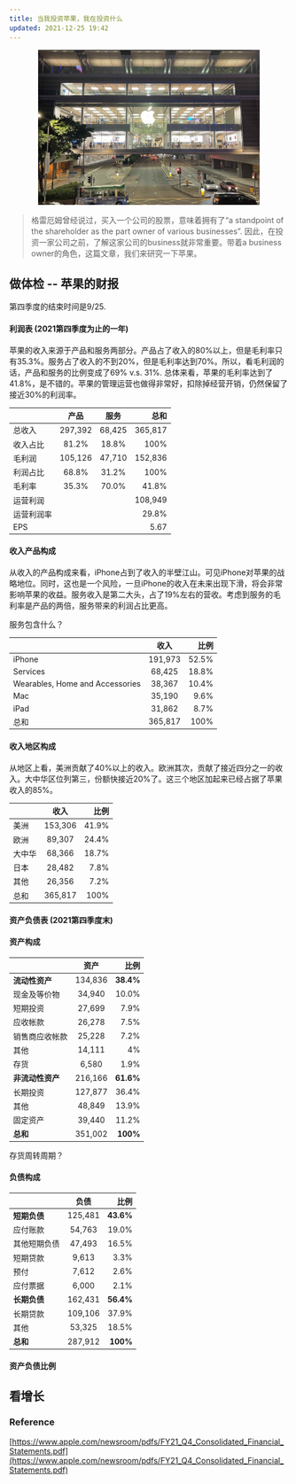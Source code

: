 ```yaml
---
title: 当我投资苹果，我在投资什么
updated: 2021-12-25 19:42
---
```


<p align="center">
<img src="/images/apple_store.jpg" alt="cross_road" width="400"/>
</p>

> 格雷厄姆曾经说过，买入一个公司的股票，意味着拥有了“a standpoint of the shareholder as the part owner of various businesses”. 因此，在投资一家公司之前，了解这家公司的business就非常重要。带着a business owner的角色，这篇文章，我们来研究一下苹果。

## 做体检 -- 苹果的财报

第四季度的结束时间是9/25.

#### 利润表 (2021第四季度为止的一年)

苹果的收入来源于产品和服务两部分。产品占了收入的80%以上，但是毛利率只有35.3%。服务占了收入的不到20%，但是毛利率达到70%。所以，看毛利润的话，产品和服务的比例变成了69% v.s. 31%. 总体来看，苹果的毛利率达到了41.8%，是不错的。苹果的管理运营也做得非常好，扣除掉经营开销，仍然保留了接近30%的利润率。

|         |     产品       | 服务  | 总和 |
|:------ |:-------------:| :-----:|-----:|
| 总收入  | 297,392 | 68,425 | 365,817 |
| 收入占比  | 81.2% | 18.8% | 100% |
| 毛利润 | 105,126 | 47,710 | 152,836 |
| 利润占比  | 68.8% | 31.2% | 100% |
| 毛利率  | 35.3% | 70.0% | 41.8% |
| 运营利润  | |  | 108,949 |
| 运营利润率  | |  | 29.8% |
|EPS | | | 5.67|

#### 收入产品构成

从收入的产品构成来看，iPhone占到了收入的半壁江山。可见iPhone对苹果的战略地位。同时，这也是一个风险，一旦iPhone的收入在未来出现下滑，将会非常影响苹果的收益。服务收入是第二大头，占了19%左右的营收。考虑到服务的毛利率是产品的两倍，服务带来的利润占比更高。

服务包含什么？

|                                 |  收入 | 比例 |
|:------ |:-------------:| -----:|
| iPhone                          |  191,973    | 52.5%   |
| Services                        |  68,425    |  18.8%  |
| Wearables, Home and Accessories |  38,367    |  10.4%  |
| Mac                             |  35,190    |  9.6%  |
|  iPad                           |  31,862    |  8.7%  |
|  总和                            |  365,817    | 100%   |

#### 收入地区构成

从地区上看，美洲贡献了40%以上的收入。欧洲其次，贡献了接近四分之一的收入。大中华区位列第三，份额快接近20%了。这三个地区加起来已经占据了苹果收入的85%。

|             |  收入 | 比例 |
|:------ |:-------------:| -----:|
|  美洲   |      153,306        |  41.9%     |
|  欧洲   |      89,307         |   24.4%    |
|  大中华   |    68,366          |  18.7%     |
|  日本   |      28,482         |  7.8%     |
|  其他   |      26,356         |  7.2%     |
|  总和   |      365,817         |  100%     |

#### 资产负债表 (2021第四季度末)

#### 资产构成

|       | 资产  | 比例 |
|:------ |:-------------:| -----:|
| **流动性资产** |  134,836    |    **38.4%**     |
|  现金及等价物   |  34,940    |    10.0%     |
|  短期投资   |   27,699   |   7.9%      |
|  应收帐款   |   26,278   |   7.5%      |
|  销售商应收帐款   |  25,228    |    7.2%     |
|  其他   |  14,111    |   4%      |
|  存货   |   6,580   |    1.9%     |
| **非流动性资产** |  216,166    |   **61.6%**      |
|  长期投资   |  127,877    |    36.4%     |
|  其他   |   48,849   |    13.9%     |
|  固定资产   |  39,440    |    11.2%     |
|  **总和**  |   351,002   |   **100%**      |

存货周转周期？

#### 负债构成

|       | 负债  | 比例 |
|:------ |:-------------:| -----:|
| **短期负债** |  125,481    |    **43.6%**     |
|  应付账款   |   54,763   |   19.0%    |
|  其他短期负债   |  47,493    |   16.5%    |
|  短期贷款   |  9,613    |   3.3%    |
|  预付   |   7,612   |   2.6%    |
|  应付票据   |  6,000    |   2.1%    |
| **长期负债** |  162,431    |   **56.4%**      |
|  长期贷款   |  109,106    |   37.9%    |
|  其他   |   53,325   |   18.5%    |
|  **总和**  |   287,912   |   **100%**      |


#### 资产负债比例

## 看增长




### Reference

[https://www.apple.com/newsroom/pdfs/FY21_Q4_Consolidated_Financial_Statements.pdf](https://www.apple.com/newsroom/pdfs/FY21_Q4_Consolidated_Financial_Statements.pdf)

